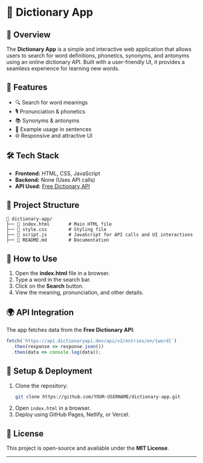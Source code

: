 # 📖 Dictionary App

## 🌟 Overview
The **Dictionary App** is a simple and interactive web application that allows users to search for word definitions, phonetics, synonyms, and antonyms using an online dictionary API. Built with a user-friendly UI, it provides a seamless experience for learning new words.

## 🚀 Features
- 🔍 Search for word meanings
- 🎙 Pronunciation & phonetics
- 📚 Synonyms & antonyms
- 📖 Example usage in sentences
- 🌐 Responsive and attractive UI

## 🛠 Tech Stack
- **Frontend:** HTML, CSS, JavaScript
- **Backend:** None (Uses API calls)
- **API Used:** [Free Dictionary API](https://dictionaryapi.dev/)

## 📂 Project Structure
```
📁 dictionary-app/
├── 📄 index.html       # Main HTML file
├── 📄 style.css        # Styling file
├── 📄 script.js        # JavaScript for API calls and UI interactions
├── 📄 README.md        # Documentation
```

## 🔧 How to Use
1. Open the **index.html** file in a browser.
2. Type a word in the search bar.
3. Click on the **Search** button.
4. View the meaning, pronunciation, and other details.

## 🌍 API Integration
The app fetches data from the **Free Dictionary API**:
```js
fetch(`https://api.dictionaryapi.dev/api/v2/entries/en/{word}`)
  .then(response => response.json())
  .then(data => console.log(data));
```

## 📌 Setup & Deployment
1. Clone the repository:
   ```bash
   git clone https://github.com/YOUR-USERNAME/dictionary-app.git
   ```
2. Open `index.html` in a browser.
3. Deploy using GitHub Pages, Netlify, or Vercel.

## 📜 License
This project is open-source and available under the **MIT License**.

---
